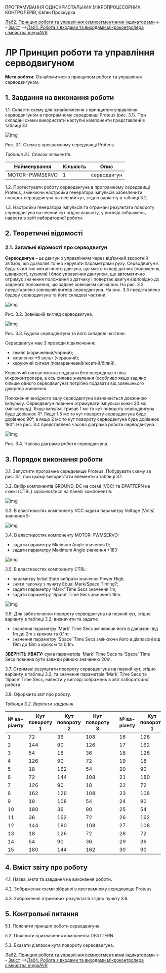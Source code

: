 ПРОГРАМУВАННЯ ОДНОКРИСТАЛЬНИХ МІКРОПРОЦЕСОРНИХ КОНТРОЛЕРІВ, Євген Проскурка 

[Лаб2. Принцип роботи та управління семисегментними індикаторами](lab2.md)  <-- [Зміст](README.md) -->[Лаб4. Робота з входами та виходами мікроконтролера сімейства megaAVR](lab4.md)

# ЛР Принцип роботи та управління серводвигуном 

**Мета роботи:** Ознайомитися з принципом роботи та управління серводвигуном.

## 1. Завдання на виконання роботи

1.1. Скласти схему для ознайомлення з принципом управління серводвигуном в програмному середовищі Proteus (рис. 3.1). При складані схеми використати наступні компоненти представлені в таблиці 3.1.

![img](media/3clip_image002.jpg)

Рис. 3.1. Схема в програмному середовищі Proteus.

*Таблиця 3.1. Список елементів.*

| Найменування   | Кількість | Опис        |
| -------------- | --------- | ----------- |
| MOTOR-PWMSERVO | 1         | серводвигун |

1.2.     Протестувати роботу серводвигуна в програмному середовищі Proteus, змінюючи настройки генератора імпульсів забезпечити поворот серводвигуна на певний кут, згідно варіанту в таблиці 3.2. 

1.3.     Настройки генератора імпульсів та отримані результати повороту серводвигуна на певний кут згідно варіанту, у вигляді зображень, навести в звіті лабораторної роботи.                                

## 2. Теоретичні відомості

### 2.1. Загальні відомості про серводвигун

**Серводвигун** – це двигун з управлінням через від’ємний зворотній зв’язок, що дозволяє точно керувати параметрами руху. Серводвигун є будь-який тип механічного двигуна, що має в складі датчик (положення, швидкості, зусилля) і блок управління двигуном, що автоматично отримує значення положення з датчику і повертає двигун відповідно до заданого положення, що задане зовнішнім сигналом. На рис. 3.2 представлено зовнішній вигляд серводвигуна. На рис. 3.3 представлено будову серводвигуна та його складові частини.

![img](media/3clip_image004.jpg)

Рис. 3.2. Зовнішній вигляд серводвигуна.

![img](media/2clip_image006.jpg)

Рис. 3.3. Будова серводвигуна та його складові частини.

Серводвигун має 3 проводи підключення:

- земля (коричневий/чорний);
- живлення +5 вольт (червоний); 
- керуючий сигнал (помаранчевий/жовтий/білий).

Керуючий сигнал можна подавати безпосередньо з піна мікроконтролера, а ось силове живлення (особливо якщо задіяно більше одного серводвигуна) потрібно подавати від зовнішнього джерела живлення.

Положення вихідного валу серводвигуна визначається довжиною імпульсу. Серводвигун повинен отримувати імпульси кожні 20 мс (мілісекунд). Якщо імпульс триває 1 мс то кут повороту серводвигуна буде дорівнює 0°. Якщо 1.5 мс то кут повороту серводвигуна буде дорівнює 90°, а якщо 2 мс то кут повороту серводвигуна буде дорівнює 180°. На рис. 3.4 представлена часова діаграма роботи серводвигуна.

![img](media/3clip_image008.jpg)

Рис. 3.4. Часова діаграма роботи серводвигуна.

## **3.**  Порядок виконання роботи

3.1. Запустити програмне середовище Proteus. Побудувати схему за рис. 3.1, при цьому використати елементи з таблиці 3.1.

3.2. Вибір компонентів GROUND, DC на схемі (VCC) та DPATTERN на схемі (CTRL) здійснюється на панелі компонентів:

![img](media/3clip_image010.jpg)

3.3. В властивостях компоненту VCC задати параметру Voltage (Volts) значення 5:

![img](media/3clip_image012.jpg)

3.4. В властивостях компоненту MOTOR-PWMSERVO:

- задати параметру Minimum Angle значення 0; 
- задати параметру Maximum Angle значення +180:

![img](media/3clip_image014.jpg)

 

3.5. В властивостях компоненту CTRL:

- параметру Initial State вибрати значення Power High; 
- зняти галочку з пункту Equal Mark/Space Timing?; 
- задати параметру ‘Mark’ Time Secs значення 1m;
- задати параметру ‘Space’ Time Secs значення 19m:

![img](media/3clip_image016.jpg)

 3.6. Для забезпечення повороту серводвигуна на певний кут, згідно варіанту в таблиці 3.2, визначити та задати: 

- значення параметру ‘Mark’ Time Secs змінюючи його в діапазоні від 1m до 2m з кроком та 0.1m; 
- значення параметру ‘Space’ Time Secs змінюючи його в діапазоні від 19m до 18m з кроком та 0.1m.

**ЗВЕРНІТЬ УВАГУ:** сума параметрів ‘Mark’ Time Secs та ‘Space’ Time Secs повинна бути завжди рівною значенню 20m.

3.7. Отримані результати повороту серводвигуна на певний кут, згідно варіанту в таблиці 3.2, та значення параметрів ‘Mark’ Time Secs та ‘Space’ Time Secs, навести у вигляді зображень в звіт лабораторної роботи.

3.8. Оформити звіт про роботу.

*Таблиця 3.2. Варіанти завдання.*

| № ва-ріанту | Кут   повороту 1 | Кут   повороту 2 | Кут   повороту 3 |      | № ва-ріанту | Кут   повороту 1 | Кут   повороту 2 | Кут   повороту 3 |
| ----------- | ---------------- | ---------------- | ---------------- | ---- | ----------- | ---------------- | ---------------- | ---------------- |
| 1           | 72               | 36               | 108              |      | 16          | 126              | 18               | 36               |
| 2           | 144              | 90               | 126              |      | 17          | 162              | 108              | 54               |
| 3           | 54               | 18               | 36               |      | 18          | 126              | 54               | 90               |
| 4           | 126              | 90               | 72               |      | 19          | 18               | 126              | 36               |
| 5           | 18               | 162              | 54               |      | 20          | 90               | 72               | 54               |
| 6           | 72               | 144              | 108              |      | 21          | 180              | 90               | 18               |
| 7           | 126              | 90               | 18               |      | 22          | 72               | 36               | 90               |
| 8           | 162              | 126              | 108              |      | 23          | 108              | 126              | 36               |
| 9           | 18               | 108              | 54               |      | 24          | 90               | 108              | 144              |
| 10          | 180              | 36               | 90               |      | 25          | 54               | 36               | 72               |
| 11          | 36               | 162              | 72               |      | 26          | 162              | 144              | 18               |
| 12          | 144              | 180              | 108              |      | 27          | 108              | 126              | 54               |
| 13          | 18               | 126              | 72               |      | 28          | 72               | 90               | 126              |
| 14          | 54               | 90               | 36               |      | 29          | 36               | 180              | 126              |
| 15          | 180              | 144              | 162              |      | 30          | 90               | 54               | 108              |

## 4. Вміст звіту про роботу

4.1. Назва, мета та завдання на виконання роботи.

4.2. Зображення схеми зібраної в програмному середовище Proteus.

4.3. Зображення отриманих результатів згідно пункту 3.6.

## 5. Контрольні питання

5.1. Пояснити принцип роботи серводвигуна.

5.2. Пояснити призначення компонента DPATTERN.

5.3. Вказати діапазон кута повороту серводвигуна.

[Лаб2. Принцип роботи та управління семисегментними індикаторами](lab2.md)  <-- [Зміст](README.md) -->[Лаб4. Робота з входами та виходами мікроконтролера сімейства megaAVR](lab4.md)